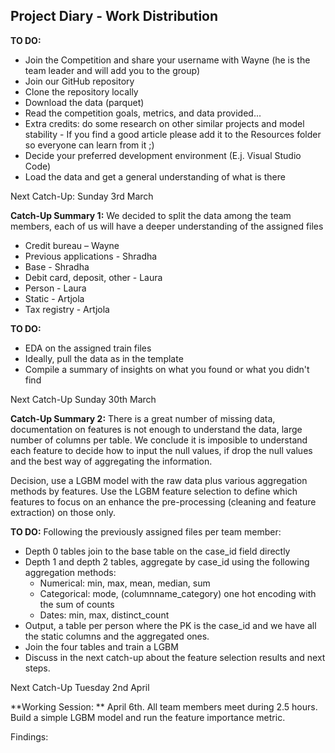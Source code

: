 ## Project Diary - Work Distribution
**TO DO:** 
- Join the Competition and share your username with Wayne (he is the team leader and will add you to the group)
- Join our GitHub repository
- Clone the repository locally
- Download the data (parquet)
- Read the competition goals, metrics, and data provided...
- Extra credits: do some research on other similar projects and model stability - If you find a good article please add it to the Resources folder so everyone can learn from it ;)
- Decide your preferred development environment (E.j. Visual Studio Code)
- Load the data and get a general understanding of what is there

Next Catch-Up: Sunday 3rd March

**Catch-Up Summary 1:**
We decided to split the data among the team members, each of us will have a deeper understanding of the assigned files
- Credit bureau – Wayne
- Previous applications - Shradha
- Base - Shradha
- Debit card, deposit, other - Laura
- Person - Laura
- Static - Artjola
- Tax registry - Artjola

**TO DO:**

- EDA on the assigned train files
- Ideally, pull the data as in the template
- Compile a summary of insights on what you found or what you didn't find

Next Catch-Up Sunday 30th March

**Catch-Up Summary 2:**
There is a great number of missing data, documentation on features is not enough to understand the data, large number of columns per table. We conclude it is imposible to understand each feature to decide how to input 
the null values, if drop the null values and the best way of aggregating the information. 

Decision, use a LGBM model with the raw data plus various aggregation methods by features. Use the LGBM feature selection to define which features to focus on an enhance the pre-processing (cleaning and feature 
extraction) on those only. 

**TO DO:** 
Following the previously assigned files per team member: 
- Depth 0 tables join to the base table on the case_id field directly
- Depth 1 and depth 2 tables, aggregate by case_id using the following aggregation methods:
  - Numerical: min, max, mean, median, sum 
  - Categorical: mode, (columnname_category) one hot encoding with the sum of counts
  - Dates: min, max, distinct_count
- Output, a table per person where the PK is the case_id and we have all the static columns and the aggregated ones.
- Join the four tables and train a LGBM 
- Discuss in the next catch-up about the feature selection results and next steps.

Next Catch-Up Tuesday 2nd April


**Working Session: ** 
April 6th. All team members meet during 2.5 hours.  Build a simple LGBM model and run the feature importance metric. 

Findings: 

